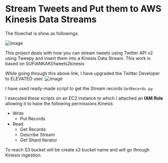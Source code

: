 # Stream Tweets and Put them to AWS Kinesis Data Streams

The flowchat is show as followings:

![image](https://user-images.githubusercontent.com/39544557/193456523-d9feed28-3259-4244-a8ec-3b4e1bef4339.png)


This project deals with how you can stream tweets using Twitter API v2 using Tweepy and insert them into a Kinesis Data Stream. This work is based on SUFIANKAKI/tweets2kinesis

While going through this above link, I have upgraded the Twitter Developer to ELEVATED user.
![image](https://user-images.githubusercontent.com/39544557/193456404-1d0147c0-77e6-4e7d-96ab-630a291e444a.png)

I have used ready-made script to get the Stream records `GetRecords.py`

I executed these scripts on an EC2 instance to which I attached an **IAM Role** allowing it to have the following permissions
Kinesis
- Write
  - Put Records
- Read
  - Get Records
  - Describe Stream
  - Get Shard Iterator
  
To reach S3 bucket will be create s3 bucket name and will go through Kinesis ingestion.
